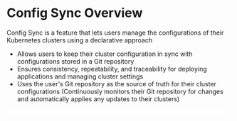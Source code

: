 # Config Sync Overview

Config Sync is a feature that lets users manage the configurations of their Kubernetes clusters using a declarative approach

* Allows users to keep their cluster configuration in sync with configurations stored in a Git repository
* Ensures consistency, repeatability, and traceability for deploying applications and managing cluster settings
* Uses the user's Git repository as the source of truth for their cluster configurations (Continuously monitors their Git repository for changes and automatically applies any updates to their clusters)

![](https://github.com/JonmarCorpuz/LetsLearn/blob/main/Assets/Whitespace.png)
